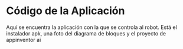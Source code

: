 # Código de la Aplicación

Aquí se encuentra la aplicación con la que se controla al robot.
Está el instalador apk, una foto del diagrama de bloques y el proyecto de appinventor ai


